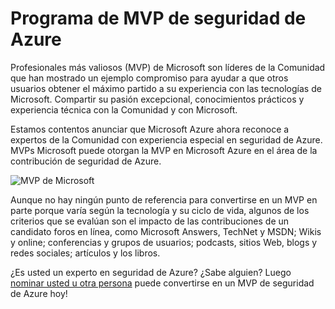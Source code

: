 <properties
   pageTitle="Programa de MVP de seguridad de Azure | Microsoft Azure"
   description="El artículo proporciona información general sobre el área de la contribución de seguridad de Azure en el programa MVP."
   services="security"
   documentationCenter="na"
   authors="TomShinder"
   manager="StevenPo"
   editor="TomSh"/>

<tags
   ms.service="security"
   ms.devlang="na"
   ms.topic="article"
   ms.tgt_pltfrm="na"
   ms.workload="na"
   ms.date="10/18/2016"
   ms.author="yurid"/>

# <a name="azure-security-mvp-program"></a>Programa de MVP de seguridad de Azure

Profesionales más valiosos (MVP) de Microsoft son líderes de la Comunidad que han mostrado un ejemplo compromiso para ayudar a que otros usuarios obtener el máximo partido a su experiencia con las tecnologías de Microsoft. Compartir su pasión excepcional, conocimientos prácticos y experiencia técnica con la Comunidad y con Microsoft.

Estamos contentos anunciar que Microsoft Azure ahora reconoce a expertos de la Comunidad con experiencia especial en seguridad de Azure. MVPs Microsoft puede otorgan la MVP en Microsoft Azure en el área de la contribución de seguridad de Azure.

![MVP de Microsoft](./media/azure-security-mvp/azure-security-mvp-fig1.png)

Aunque no hay ningún punto de referencia para convertirse en un MVP en parte porque varía según la tecnología y su ciclo de vida, algunos de los criterios que se evalúan son el impacto de las contribuciones de un candidato foros en línea, como Microsoft Answers, TechNet y MSDN; Wikis y online; conferencias y grupos de usuarios; podcasts, sitios Web, blogs y redes sociales; artículos y los libros. 

¿Es usted un experto en seguridad de Azure? ¿Sabe alguien? Luego [nominar usted u otra persona](https://mvp.microsoft.com/Nomination/nominate-an-mvp) puede convertirse en un MVP de seguridad de Azure hoy!
